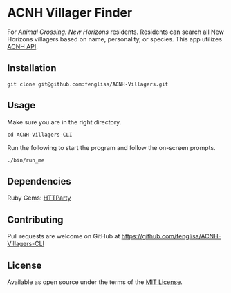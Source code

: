 # ACNH Villager Finder

For *Animal Crossing: New Horizons* residents. Residents can search all New Horizons villagers based on name, personality, or species. This app utilizes [ACNH API](http://acnhapi.com/).

## Installation

```
git clone git@github.com:fenglisa/ACNH-Villagers.git   

```

## Usage

Make sure you are in the right directory.
```
cd ACNH-Villagers-CLI
```
Run the following to start the program and follow the on-screen prompts.
```
./bin/run_me
```

## Dependencies

Ruby Gems:
[HTTParty](https://rubygems.org/gems/httparty/versions/0.13.7)

## Contributing

Pull requests are welcome on GitHub at https://github.com/fenglisa/ACNH-Villagers-CLI

## License

Available as open source under the terms of the [MIT License](http://opensource.org/licenses/MIT).
